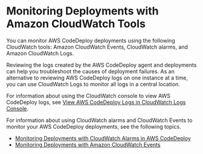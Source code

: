 # Monitoring Deployments with Amazon CloudWatch Tools<a name="monitoring-cloudwatch"></a>

You can monitor AWS CodeDeploy deployments using the following CloudWatch tools: Amazon CloudWatch Events, CloudWatch alarms, and Amazon CloudWatch Logs\. 

Reviewing the logs created by the AWS CodeDeploy agent and deployments can help you troubleshoot the causes of deployment failures\. As an alternative to reviewing AWS CodeDeploy logs on one instance at a time, you can use CloudWatch Logs to monitor all logs in a central location\. 

For information about using the CloudWatch console to view AWS CodeDeploy logs, see [View AWS CodeDeploy Logs in CloudWatch Logs Console](http://aws.amazon.com/blogs/devops/view-aws-codedeploy-logs-in-amazon-cloudwatch-console/)\.

For information about using CloudWatch alarms and CloudWatch Events to monitor your AWS CodeDeploy deployments, see the following topics\. 


+ [Monitoring Deployments with CloudWatch Alarms in AWS CodeDeploy](monitoring-create-alarms.md)
+ [Monitoring Deployments with Amazon CloudWatch Events](monitoring-cloudwatch-events.md)